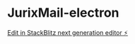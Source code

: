 # JurixMail-electron

[Edit in StackBlitz next generation editor ⚡️](https://stackblitz.com/~/github.com/david-superpractice/JurixMail-electron)